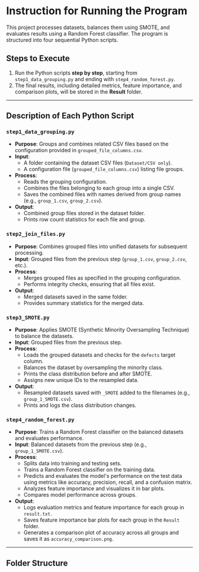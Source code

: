 # Instruction for Running the Program

This project processes datasets, balances them using SMOTE, and evaluates results using a Random Forest classifier. The program is structured into four sequential Python scripts.

## Steps to Execute

1. Run the Python scripts **step by step**, starting from `step1_data_grouping.py` and ending with `step4_random_forest.py`.
2. The final results, including detailed metrics, feature importance, and comparison plots, will be stored in the **Result** folder.

---

## Description of Each Python Script

### `step1_data_grouping.py`

- **Purpose**: Groups and combines related CSV files based on the configuration provided in `grouped_file_columns.csv`.
- **Input**:
  - A folder containing the dataset CSV files (`Dataset/CSV only`).
  - A configuration file (`grouped_file_columns.csv`) listing file groups.
- **Process**:
  - Reads the grouping configuration.
  - Combines the files belonging to each group into a single CSV.
  - Saves the combined files with names derived from group names (e.g., `group_1.csv`, `group_2.csv`).
- **Output**:
  - Combined group files stored in the dataset folder.
  - Prints row count statistics for each file and group.

### `step2_join_files.py`

- **Purpose**: Combines grouped files into unified datasets for subsequent processing.
- **Input**: Grouped files from the previous step (`group_1.csv`, `group_2.csv`, etc.).
- **Process**:
  - Merges grouped files as specified in the grouping configuration.
  - Performs integrity checks, ensuring that all files exist.
- **Output**:
  - Merged datasets saved in the same folder.
  - Provides summary statistics for the merged data.

### `step3_SMOTE.py`

- **Purpose**: Applies SMOTE (Synthetic Minority Oversampling Technique) to balance the datasets.
- **Input**: Grouped files from the previous step.
- **Process**:
  - Loads the grouped datasets and checks for the `defects` target column.
  - Balances the dataset by oversampling the minority class.
  - Prints the class distribution before and after SMOTE.
  - Assigns new unique IDs to the resampled data.
- **Output**:
  - Resampled datasets saved with `_SMOTE` added to the filenames (e.g., `group_1_SMOTE.csv`).
  - Prints and logs the class distribution changes.

### `step4_random_forest.py`

- **Purpose**: Trains a Random Forest classifier on the balanced datasets and evaluates performance.
- **Input**: Balanced datasets from the previous step (e.g., `group_1_SMOTE.csv`).
- **Process**:
  - Splits data into training and testing sets.
  - Trains a Random Forest classifier on the training data.
  - Predicts and evaluates the model's performance on the test data using metrics like accuracy, precision, recall, and a confusion matrix.
  - Analyzes feature importance and visualizes it in bar plots.
  - Compares model performance across groups.
- **Output**:
  - Logs evaluation metrics and feature importance for each group in `result.txt`.
  - Saves feature importance bar plots for each group in the `Result` folder.
  - Generates a comparison plot of accuracy across all groups and saves it as `accuracy_comparison.png`.

---

## Folder Structure
